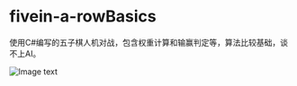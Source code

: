 # fivein-a-rowBasics
使用C#编写的五子棋人机对战，包含权重计算和输赢判定等，算法比较基础，谈不上AI。

![Image text](http://www.zxlee.cn/wuziqi.png)
